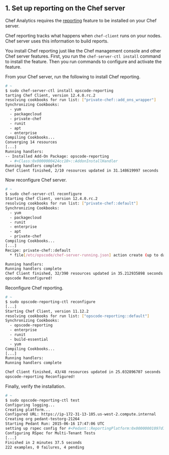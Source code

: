 ## 1. Set up reporting on the Chef server

Chef Analytics requires the [reporting](https://docs.chef.io/install_reporting.html) feature to be installed on your Chef server.

Chef reporting tracks what happens when `chef-client` runs on your nodes. Chef server uses this information to build reports.

You install Chef reporting just like the Chef management console and other Chef server features. First, you run the `chef-server-ctl install` command to install the feature. Then you run commands to configure and activate the feature.

From your Chef server, run the following to install Chef reporting.

```bash
# ~
$ sudo chef-server-ctl install opscode-reporting
tarting Chef Client, version 12.4.0.rc.2
resolving cookbooks for run list: ["private-chef::add_ons_wrapper"]
Synchronizing Cookbooks:
  - yum
  - packagecloud
  - private-chef
  - runit
  - apt
  - enterprise
Compiling Cookbooks...
Converging 14 resources
[...]
Running handlers:
-- Installed Add-On Package: opscode-reporting
  - #<Class:0x0000000424cc10>::AddonInstallHandler
Running handlers complete
Chef Client finished, 2/10 resources updated in 31.148619997 seconds
```

Now reconfigure Chef server.

```bash
# ~
$ sudo chef-server-ctl reconfigure
Starting Chef Client, version 12.4.0.rc.2
resolving cookbooks for run list: ["private-chef::default"]
Synchronizing Cookbooks:
  - yum
  - packagecloud
  - runit
  - enterprise
  - apt
  - private-chef
Compiling Cookbooks...
[...]
Recipe: private-chef::default
  * file[/etc/opscode/chef-server-running.json] action create (up to date)

Running handlers:
Running handlers complete
Chef Client finished, 32/390 resources updated in 35.212935898 seconds
opscode Reconfigured!
```

Reconfigure Chef reporting.

```bash
# ~
$ sudo opscode-reporting-ctl reconfigure
[...]
Starting Chef Client, version 11.12.2
resolving cookbooks for run list: ["opscode-reporting::default"]
Synchronizing Cookbooks:
  - opscode-reporting
  - enterprise
  - runit
  - build-essential
  - yum
Compiling Cookbooks...
[...]
Running handlers:
Running handlers complete

Chef Client finished, 43/48 resources updated in 25.032896707 seconds
opscode-reporting Reconfigured!
```

Finally, verify the installation.

```bash
# ~
$ sudo opscode-reporting-ctl test
Configuring logging...
Creating platform...
Configured URL: https://ip-172-31-13-105.us-west-2.compute.internal
Creating org pedant-testorg-21264
Starting Pedant Run: 2015-06-16 17:47:06 UTC
setting up rspec config for #<Pedant::ReportingPlatform:0x00000001097d78>
Configuring RSpec for Multi-Tenant Tests
[...]
Finished in 2 minutes 37.5 seconds
222 examples, 0 failures, 4 pending
```
